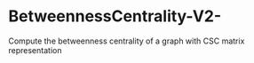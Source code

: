 # BetweennessCentrality-V2-
Compute the betweenness centrality of a graph with CSC matrix representation 
